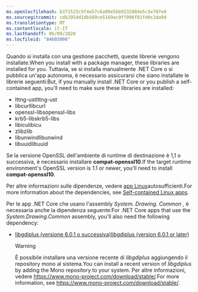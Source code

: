 ```yaml
---
ms.openlocfilehash: b371525c9f4e57c6a09e5bb9232884e5c5e707e0
ms.sourcegitcommit: cdb295dd1db589ce5169ac9ff096f01fd0c2da9d
ms.translationtype: MT
ms.contentlocale: it-IT
ms.lasthandoff: 06/09/2020
ms.locfileid: "84603006"
---
```


<span data-ttu-id="baa31-101">Quando si installa con una gestione pacchetti, queste librerie vengono installate.</span><span class="sxs-lookup"><span data-stu-id="baa31-101">When you install with a package manager, these libraries are installed for you.</span></span> <span data-ttu-id="baa31-102">Tuttavia, se si installa manualmente .NET Core o si pubblica un'app autonoma, è necessario assicurarsi che siano installate le librerie seguenti:</span><span class="sxs-lookup"><span data-stu-id="baa31-102">But, if you manually install .NET Core or you publish a self-contained app, you'll need to make sure these libraries are installed:</span></span>

- <span data-ttu-id="baa31-103">lttng-ust</span><span class="sxs-lookup"><span data-stu-id="baa31-103">lttng-ust</span></span>
- <span data-ttu-id="baa31-104">libcurl</span><span class="sxs-lookup"><span data-stu-id="baa31-104">libcurl</span></span>
- <span data-ttu-id="baa31-105">openssl-libs</span><span class="sxs-lookup"><span data-stu-id="baa31-105">openssl-libs</span></span>
- <span data-ttu-id="baa31-106">krb5-libs</span><span class="sxs-lookup"><span data-stu-id="baa31-106">krb5-libs</span></span>
- <span data-ttu-id="baa31-107">libicu</span><span class="sxs-lookup"><span data-stu-id="baa31-107">libicu</span></span>
- <span data-ttu-id="baa31-108">zlib</span><span class="sxs-lookup"><span data-stu-id="baa31-108">zlib</span></span>
- <span data-ttu-id="baa31-109">libunwind</span><span class="sxs-lookup"><span data-stu-id="baa31-109">libunwind</span></span>
- <span data-ttu-id="baa31-110">libuuid</span><span class="sxs-lookup"><span data-stu-id="baa31-110">libuuid</span></span>

<span data-ttu-id="baa31-111">Se la versione OpenSSL dell'ambiente di runtime di destinazione è 1,1 o successiva, è necessario installare **compat-openssl10**.</span><span class="sxs-lookup"><span data-stu-id="baa31-111">If the target runtime environment's OpenSSL version is 1.1 or newer, you'll need to install **compat-openssl10**.</span></span>

<span data-ttu-id="baa31-112">Per altre informazioni sulle dipendenze, vedere [app Linux](https://github.com/dotnet/core/blob/master/Documentation/self-contained-linux-apps.md)autosufficienti.</span><span class="sxs-lookup"><span data-stu-id="baa31-112">For more information about the dependencies, see [Self-contained Linux apps](https://github.com/dotnet/core/blob/master/Documentation/self-contained-linux-apps.md).</span></span>

<span data-ttu-id="baa31-113">Per le app .NET Core che usano l'assembly *System. Drawing. Common* , è necessaria anche la dipendenza seguente:</span><span class="sxs-lookup"><span data-stu-id="baa31-113">For .NET Core apps that use the *System.Drawing.Common* assembly, you'll also need the following dependency:</span></span>

- [<span data-ttu-id="baa31-114">libgdiplus (versione 6.0.1 o successiva)</span><span class="sxs-lookup"><span data-stu-id="baa31-114">libgdiplus (version 6.0.1 or later)</span></span>](https://www.mono-project.com/docs/gui/libgdiplus/)

  > [!WARNING]
  > <span data-ttu-id="baa31-115">È possibile installare una versione recente di *libgdiplus* aggiungendo il repository mono al sistema.</span><span class="sxs-lookup"><span data-stu-id="baa31-115">You can install a recent version of *libgdiplus* by adding the Mono repository to your system.</span></span> <span data-ttu-id="baa31-116">Per altre informazioni, vedere <https://www.mono-project.com/download/stable/>.</span><span class="sxs-lookup"><span data-stu-id="baa31-116">For more information, see <https://www.mono-project.com/download/stable/>.</span></span>
